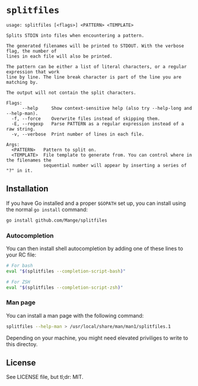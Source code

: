 # `splitfiles`

```
usage: splitfiles [<flags>] <PATTERN> <TEMPLATE>

Splits STDIN into files when encountering a pattern.

The generated filenames will be printed to STDOUT. With the verbose flag, the number of
lines in each file will also be printed.

The pattern can be either a list of literal characters, or a regular expression that work
line by line. The line break character is part of the line you are matching by.

The output will not contain the split characters.

Flags:
      --help     Show context-sensitive help (also try --help-long and --help-man).
  -f, --force    Overwrite files instead of skipping them.
  -E, --regexp   Parse PATTERN as a regular expression instead of a raw string.
  -v, --verbose  Print number of lines in each file.

Args:
  <PATTERN>   Pattern to split on.
  <TEMPLATE>  File template to generate from. You can control where in the filenames the
              sequential number will appear by inserting a series of "?" in it.
```

## Installation

If you have Go installed and a proper `$GOPATH` set up, you can install using the normal `go install` command:

```bash
go install github.com/Mange/splitfiles
```


### Autocompletion

You can then install shell autocompletion by adding one of these lines to your RC file:

```bash
# For bash
eval "$(splitfiles --completion-script-bash)"

# For ZSH
eval "$(splitfiles --completion-script-zsh)"
```

### Man page

You can install a man page with the following command:

```bash
splitfiles --help-man > /usr/local/share/man/man1/splitfiles.1
```

Depending on your machine, you might need elevated priviliges to write to this directoy.

## License

See LICENSE file, but tl;dr: MIT.
